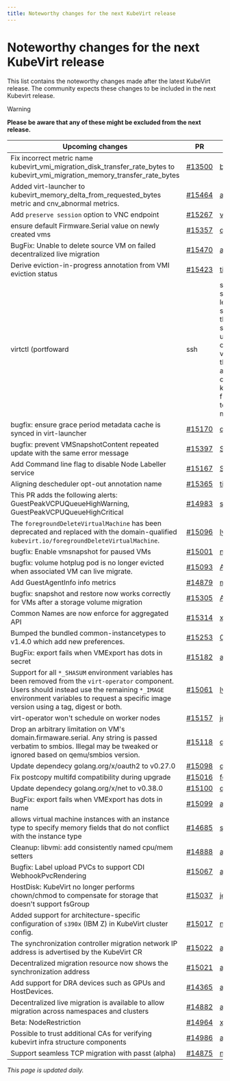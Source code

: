 ```yaml
---
title: Noteworthy changes for the next KubeVirt release
---
```


# Noteworthy changes for the next KubeVirt release

This list contains the noteworthy changes made after the latest KubeVirt release. The community expects these changes to be included in the next Kubevirt release.

> [!WARNING]
> **Please be aware that any of these might be excluded from the next release.**

| Upcoming changes | PR                                                                   | Author                                          |
|------------------|----------------------------------------------------------------------|-------------------------------------------------|
| Fix incorrect metric name kubevirt_vmi_migration_disk_transfer_rate_bytes to kubevirt_vmi_migration_memory_transfer_rate_bytes  | [#13500](https://github.com/kubevirt/kubevirt/pull/13500) | [brandboat](https://github.com/brandboat) |
| Added virt-launcher to kubevirt_memory_delta_from_requested_bytes metric and cnv_abnormal metrics.  | [#15464](https://github.com/kubevirt/kubevirt/pull/15464) | [avlitman](https://github.com/avlitman) |
| Add `preserve session` option to VNC endpoint  | [#15267](https://github.com/kubevirt/kubevirt/pull/15267) | [victortoso](https://github.com/victortoso) |
| ensure default Firmware.Serial value on newly created vms  | [#15357](https://github.com/kubevirt/kubevirt/pull/15357) | [dasionov](https://github.com/dasionov) |
| BugFix: Unable to delete source VM on failed decentralized live migration  | [#15470](https://github.com/kubevirt/kubevirt/pull/15470) | [awels](https://github.com/awels) |
| Derive eviction-in-progress annotation from VMI eviction status  | [#15423](https://github.com/kubevirt/kubevirt/pull/15423) | [tiraboschi](https://github.com/tiraboschi) |
| virtctl (portfoward|ssh|scp): Drop support for legacy dot syntax. In case the old dot syntax was used virtctl could ask for verification of the host key again. In some cases the known_hosts file might need to be updated manually.  | [#15475](https://github.com/kubevirt/kubevirt/pull/15475) | [0xFelix](https://github.com/0xFelix) |
| bugfix: ensure grace period metadata cache is synced in virt-launcher  | [#15170](https://github.com/kubevirt/kubevirt/pull/15170) | [dasionov](https://github.com/dasionov) |
| bugfix: prevent VMSnapshotContent repeated update with the same error message  | [#15397](https://github.com/kubevirt/kubevirt/pull/15397) | [ShellyKa13](https://github.com/ShellyKa13) |
| Add Command line flag to disable Node Labeller service  | [#15167](https://github.com/kubevirt/kubevirt/pull/15167) | [Sreeja1725](https://github.com/Sreeja1725) |
| Aligning descheduler opt-out annotation name  | [#15365](https://github.com/kubevirt/kubevirt/pull/15365) | [tiraboschi](https://github.com/tiraboschi) |
| This PR adds the following alerts: GuestPeakVCPUQueueHighWarning, GuestPeakVCPUQueueHighCritical  | [#14983](https://github.com/kubevirt/kubevirt/pull/14983) | [sradco](https://github.com/sradco) |
| The `foregroundDeleteVirtualMachine` has been deprecated and replaced with the domain-qualified `kubevirt.io/foregroundDeleteVirtualMachine`.  | [#15096](https://github.com/kubevirt/kubevirt/pull/15096) | [lyarwood](https://github.com/lyarwood) |
| bugfix: Enable vmsnapshot for paused VMs  | [#15001](https://github.com/kubevirt/kubevirt/pull/15001) | [noamasu](https://github.com/noamasu) |
| bugfix: volume hotplug pod is no longer evicted when associated VM can live migrate.  | [#15093](https://github.com/kubevirt/kubevirt/pull/15093) | [Acedus](https://github.com/Acedus) |
| Add GuestAgentInfo info metrics  | [#14879](https://github.com/kubevirt/kubevirt/pull/14879) | [machadovilaca](https://github.com/machadovilaca) |
| bugfix: snapshot and restore now works correctly for VMs after a storage volume migration  | [#15305](https://github.com/kubevirt/kubevirt/pull/15305) | [Acedus](https://github.com/Acedus) |
| Common Names are now enforce for aggregated API  | [#15314](https://github.com/kubevirt/kubevirt/pull/15314) | [xpivarc](https://github.com/xpivarc) |
| Bumped the bundled common-instancetypes to v1.4.0 which add new preferences.  | [#15253](https://github.com/kubevirt/kubevirt/pull/15253) | [0xFelix](https://github.com/0xFelix) |
| BugFix: export fails when VMExport has dots in secret  | [#15182](https://github.com/kubevirt/kubevirt/pull/15182) | [akalenyu](https://github.com/akalenyu) |
| Support for all `*_SHASUM` environment variables has been removed from the `virt-operator` component. Users should instead use the remaining `*_IMAGE` environment variables to request a specific image version using a tag, digest or both.  | [#15061](https://github.com/kubevirt/kubevirt/pull/15061) | [lyarwood](https://github.com/lyarwood) |
| virt-operator won't schedule on worker nodes  | [#15157](https://github.com/kubevirt/kubevirt/pull/15157) | [jean-edouard](https://github.com/jean-edouard) |
| Drop an arbitrary limitation on VM's domain.firmaware.serial. Any string is passed verbatim to smbios. Illegal may be tweaked or ignored based on qemu/smbios version.  | [#15118](https://github.com/kubevirt/kubevirt/pull/15118) | [dankenigsberg](https://github.com/dankenigsberg) |
| Update dependecy golang.org/x/oauth2 to v0.27.0  | [#15098](https://github.com/kubevirt/kubevirt/pull/15098) | [dominikholler](https://github.com/dominikholler) |
| Fix postcopy multifd compatibility during upgrade  | [#15016](https://github.com/kubevirt/kubevirt/pull/15016) | [fossedihelm](https://github.com/fossedihelm) |
| Update dependecy golang.org/x/net to v0.38.0  | [#15100](https://github.com/kubevirt/kubevirt/pull/15100) | [dominikholler](https://github.com/dominikholler) |
| BugFix: export fails when VMExport has dots in name  | [#15099](https://github.com/kubevirt/kubevirt/pull/15099) | [akalenyu](https://github.com/akalenyu) |
| allows virtual machine instances with an instance type to specify memory fields that do not conflict with the instance type  | [#14685](https://github.com/kubevirt/kubevirt/pull/14685) | [seanbanko](https://github.com/seanbanko) |
| Cleanup: libvmi: add consistently named cpu/mem setters  | [#14888](https://github.com/kubevirt/kubevirt/pull/14888) | [akalenyu](https://github.com/akalenyu) |
| Bugfix: Label upload PVCs to support CDI WebhookPvcRendering  | [#15067](https://github.com/kubevirt/kubevirt/pull/15067) | [alromeros](https://github.com/alromeros) |
| HostDisk: KubeVirt no longer performs chown/chmod to compensate for storage that doesn't support fsGroup  | [#15037](https://github.com/kubevirt/kubevirt/pull/15037) | [jean-edouard](https://github.com/jean-edouard) |
| Added support for architecture-specific configuration of `s390x` (IBM Z) in KubeVirt cluster config.  | [#15017](https://github.com/kubevirt/kubevirt/pull/15017) | [nekkunti](https://github.com/nekkunti) |
| The synchronization controller migration network IP address is advertised by the KubeVirt CR  | [#15022](https://github.com/kubevirt/kubevirt/pull/15022) | [awels](https://github.com/awels) |
| Decentralized migration resource now shows the synchronization address  | [#15021](https://github.com/kubevirt/kubevirt/pull/15021) | [awels](https://github.com/awels) |
| Add support for DRA devices such as GPUs and HostDevices.  | [#14365](https://github.com/kubevirt/kubevirt/pull/14365) | [alaypatel07](https://github.com/alaypatel07) |
| Decentralized live migration is available to allow migration across namespaces and clusters  | [#14882](https://github.com/kubevirt/kubevirt/pull/14882) | [awels](https://github.com/awels) |
| Beta: NodeRestriction  | [#14964](https://github.com/kubevirt/kubevirt/pull/14964) | [xpivarc](https://github.com/xpivarc) |
| Possible to trust additional CAs for verifying kubevirt infra structure components  | [#14986](https://github.com/kubevirt/kubevirt/pull/14986) | [awels](https://github.com/awels) |
| Support seamless TCP migration with passt (alpha)  | [#14875](https://github.com/kubevirt/kubevirt/pull/14875) | [nirdothan](https://github.com/nirdothan) |


_This page is updated daily._

